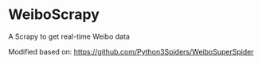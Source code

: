 # WeiboScrapy
A Scrapy to get real-time Weibo data

Modified based on:
https://github.com/Python3Spiders/WeiboSuperSpider